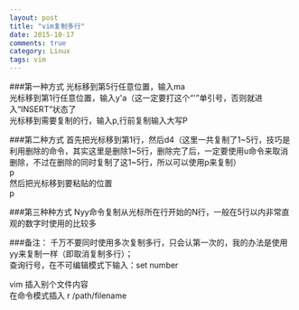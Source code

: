 ```yaml
---
layout: post
title: "vim复制多行"
date: 2015-10-17
comments: true
category: Linux
tags: vim
---
```


###第一种方式
光标移到第5行任意位置，输入ma  
光标移到第1行任意位置，输入y'a（这一定要打这个“'”单引号，否则就进入“INSERT”状态了  
光标移到需要复制的行，输入p,行前复制输入大写P  

###第二种方式
首先把光标移到第1行，然后d4（这里一共复制了1~5行，技巧是利用删除的命令，其实这里是删除1~5行，删除完了后，一定要使用u命令来取消删除，不过在删除的同时复制了这1~5行，所以可以使用p来复制）  
p  
然后把光标移到要粘贴的位置  
p  


###第三种种方式
Nyy命令复制从光标所在行开始的N行，一般在5行以内非常直观的数字时使用的比较多


###备注：
千万不要同时使用多次复制多行，只会认第一次的，我的办法是使用yy来复制一样（即取消复制多行）；  
查询行号，在不可编辑模式下输入：set number  

vim 插入别个文件内容  
在命令模式插入 r /path/filename  